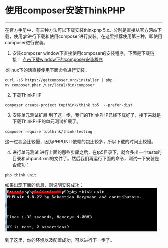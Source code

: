 # 使用composer安装ThinkPHP

* * * * *
在官方手册中，有三种方法可以下载安装thinkphp 5.x。分别是直接从官方网站下载，使用git进行下载和使用composer进行安装。在这里推荐使用第三种，即使用composer进行安装。

1. 安装composer
window下直接使用composer的安装程序，下面是下载链接：
[点击下载window下的composer安装程序](https://getcomposer.org/Composer-Setup.exe)

 类linux下的话直接使用下面命令进行安装：
 ~~~
 curl -sS https://getcomposer.org/installer | php
 mv composer.phar /usr/local/bin/composer
 ~~~
 
2. 下载ThinkPHP
 ~~~
 composer create-project topthink/think tp5  --prefer-dist
 ~~~

3. 安装单元测试扩展
到了这一步，我们的ThinkPHP已经下载好了，接下来就是下载ThinkPHP的单元测试扩展了。

 `composer require topthink/think-testing`
 
 这一过程会比较慢，因为PHPUNIT依赖的包比较多，所以下载的时间比较慢。

4. 进行单元测试
进行上面的那些步骤之后，在tp5目录下，就会多出一个tests的目录和phpunit.xml的文件了。然后我们再运行下面的命令，测试一下安装是否成功：

 `php think unit`

 如果出现下面的信息，则说明安装成功：
  ![](image/360桌面截图20161015134217.jpg)
  
  到了这里，你的环境以及配置成功，可以进行下一步了。